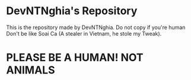 # DevNTNghia's Repository
This is the repository made by DevNTNghia.
Do not copy if you're human
Don't be like Soai Ca (A stealer in Vietnam, he stole my Tweak).
# PLEASE BE A HUMAN! NOT ANIMALS
